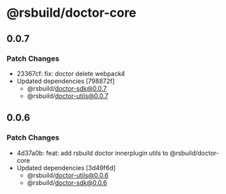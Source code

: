 # @rsbuild/doctor-core

## 0.0.7

### Patch Changes

- 23367cf: fix: doctor delete webpack4
- Updated dependencies [798872f]
  - @rsbuild/doctor-sdk@0.0.7
  - @rsbuild/doctor-utils@0.0.7

## 0.0.6

### Patch Changes

- 4d37a0b: feat: add rsbuild doctor innerplugin utils to @rsbuild/doctor-core
- Updated dependencies [3d49f6d]
  - @rsbuild/doctor-utils@0.0.6
  - @rsbuild/doctor-sdk@0.0.6
